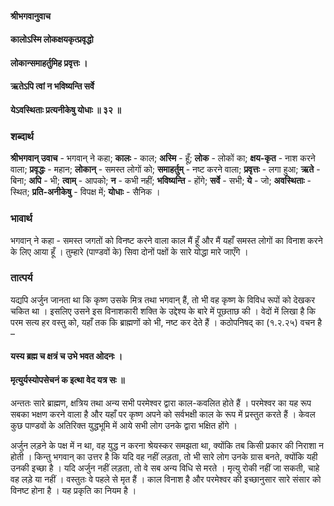 #### श्रीभगवानुवाच
#### कालोऽस्मि लोकक्षयकृत्प्रवृद्धो
#### लोकान्समाहर्तुमिह प्रवृत्तः ।
#### ऋतेऽपि त्वां न भविष्यन्ति सर्वे
#### येऽवस्थिताः प्रत्यनीकेषु योधाः ॥ ३२ ॥

### शब्दार्थ

**श्रीभगवान् उवाच** - भगवान् ने कहा; **कालः** - काल; **अस्मि** - हूँ; **लोक** - लोकों का; **क्षय-कृत** - नाश करने वाला; **प्रवृद्धः** - महान; **लोकान्** - समस्त लोगों को; **समाहर्तुम्** - नष्ट करने वाला; **प्रवृत्तः** - लगा हुआ; **ऋते** - बिना; **अपि** - भी; **त्वाम्** - आपको; **न** - कभी नहीं; **भविष्यन्ति** - होंगे; **सर्वे** - सभी; **ये** - जो; **अवस्थिताः** - स्थित; **प्रति-अनीकेषु** - विपक्ष में; **योधाः** - सैनिक ।

### भावार्थ

भगवान् ने कहा - समस्त जगतों को विनष्ट करने वाला काल मैं हूँ और मैं यहाँ समस्त लोगों का विनाश करने के लिए आया हूँ । तुम्हारे (पाण्डवों के) सिवा दोनों पक्षों के सारे योद्धा मारे जाएँगे ।

### तात्पर्य

यद्यपि अर्जुन जानता था कि कृष्ण उसके मित्र तथा भगवान् हैं, तो भी वह कृष्ण के विविध रूपों को देखकर चकित था । इसलिए उसने इस विनाशकारी शक्ति के उद्देश्य के बारे में पूछताछ की । वेदों में लिखा है कि परम सत्य हर वस्तु को, यहाँ तक कि ब्राह्मणों को भी, नष्ट कर देते हैं । कठोपनिषद् का (१.२.२५) वचन है –

#### यस्य ब्रह्म च क्षत्रं च उभे भवत ओदनः ।
#### मृत्युर्यस्योपसेचनं क इत्था वेद यत्र सः ॥

अन्ततः सारे ब्राह्मण, क्षत्रिय तथा अन्य सभी परमेश्वर द्वारा काल-कवलित होते हैं । परमेश्वर का यह रूप सबका भक्षण करने वाला है और यहाँ पर कृष्ण अपने को सर्वभक्षी काल के रूप में प्रस्तुत करते हैं । केवल कुछ पाण्डवों के अतिरिक्त युद्धभूमि में आये सभी लोग उनके द्वारा भक्षित होंगे ।

अर्जुन लड़ने के पक्ष में न था, वह युद्ध न करना श्रेयस्कर समझता था, क्योंकि तब किसी प्रकार की निराशा न होती । किन्तु भगवान् का उत्तर है कि यदि वह नहीं लड़ता, तो भी सारे लोग उनके ग्रास बनते, क्योंकि यही उनकी इच्छा है । यदि अर्जुन नहीं लड़ता, तो वे सब अन्य विधि से मरते । मृत्यु रोकी नहीं जा सकती, चाहे वह लड़े या नहीं । वस्तुतः वे पहले से मृत हैं । काल विनाश है और परमेश्वर की इच्छानुसार सारे संसार को विनष्ट होना है । यह प्रकृति का नियम है ।